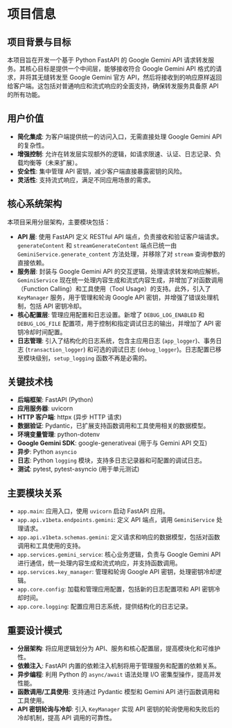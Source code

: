 # 项目信息

## 项目背景与目标
本项目旨在开发一个基于 Python FastAPI 的 Google Gemini API 请求转发服务。其核心目标是提供一个中间层，能够接收符合 Google Gemini API 格式的请求，并将其无缝转发至 Google Gemini 官方 API，然后将接收到的响应原样返回给客户端。这包括对普通响应和流式响应的全面支持，确保转发服务具备原 API 的所有功能。

## 用户价值
*   **简化集成**: 为客户端提供统一的访问入口，无需直接处理 Google Gemini API 的复杂性。
*   **增强控制**: 允许在转发层实现额外的逻辑，如请求限速、认证、日志记录、负载均衡等（未来扩展）。
*   **安全性**: 集中管理 API 密钥，减少客户端直接暴露密钥的风险。
*   **灵活性**: 支持流式响应，满足不同应用场景的需求。

## 核心系统架构
本项目采用分层架构，主要模块包括：
*   **API 层**: 使用 FastAPI 定义 RESTful API 端点，负责接收和验证客户端请求。`generateContent` 和 `streamGenerateContent` 端点已统一由 `GeminiService.generate_content` 方法处理，并移除了对 `stream` 查询参数的直接依赖。
*   **服务层**: 封装与 Google Gemini API 的交互逻辑，处理请求转发和响应解析。`GeminiService` 现在统一处理内容生成和流式内容生成，并增加了对函数调用（Function Calling）和工具使用（Tool Usage）的支持。此外，引入了 `KeyManager` 服务，用于管理和轮询 Google API 密钥，并增强了错误处理机制，包括 API 密钥冷却。
*   **核心配置层**: 管理应用配置和日志设置。新增了 `DEBUG_LOG_ENABLED` 和 `DEBUG_LOG_FILE` 配置项，用于控制和指定调试日志的输出，并增加了 API 密钥冷却时间配置。
*   **日志管理**: 引入了结构化的日志系统，包含主应用日志 (`app_logger`)、事务日志 (`transaction_logger`) 和可选的调试日志 (`debug_logger`)。日志配置已移至模块级别，`setup_logging` 函数不再是必需的。

## 关键技术栈
*   **后端框架**: FastAPI (Python)
*   **应用服务器**: uvicorn
*   **HTTP 客户端**: httpx (异步 HTTP 请求)
*   **数据验证**: Pydantic，已扩展支持函数调用和工具使用相关的数据模型。
*   **环境变量管理**: python-dotenv
*   **Google Gemini SDK**: google-generativeai (用于与 Gemini API 交互)
*   **异步**: Python `asyncio`
*   **日志**: Python `logging` 模块，支持多日志记录器和可配置的调试日志。
*   **测试**: pytest, pytest-asyncio (用于单元测试)

## 主要模块关系
*   `app.main`: 应用入口，使用 `uvicorn` 启动 FastAPI 应用。
*   `app.api.v1beta.endpoints.gemini`: 定义 API 端点，调用 `GeminiService` 处理请求。
*   `app.api.v1beta.schemas.gemini`: 定义请求和响应的数据模型，包括对函数调用和工具使用的支持。
*   `app.services.gemini_service`: 核心业务逻辑，负责与 Google Gemini API 进行通信，统一处理内容生成和流式响应，并支持函数调用。
*   `app.services.key_manager`: 管理和轮询 Google API 密钥，处理密钥冷却逻辑。
*   `app.core.config`: 加载和管理应用配置，包括新的日志配置项和 API 密钥冷却时间。
*   `app.core.logging`: 配置应用日志系统，提供结构化的日志记录。

## 重要设计模式
*   **分层架构**: 将应用逻辑划分为 API、服务和核心配置层，提高模块化和可维护性。
*   **依赖注入**: FastAPI 内置的依赖注入机制将用于管理服务和配置的依赖关系。
*   **异步编程**: 利用 Python 的 `async/await` 语法处理 I/O 密集型操作，提高并发性能。
*   **函数调用/工具使用**: 支持通过 Pydantic 模型和 Gemini API 进行函数调用和工具使用。
*   **API 密钥轮询与冷却**: 引入 `KeyManager` 实现 API 密钥的轮询使用和失败后的冷却机制，提高 API 调用的可靠性。
